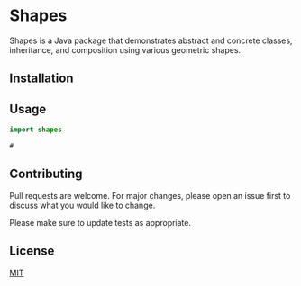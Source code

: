 # Shapes

Shapes is a Java package that demonstrates abstract and concrete classes, 
   inheritance, and composition using various geometric shapes.

## Installation

## Usage

```java
import shapes

# 
```

## Contributing

Pull requests are welcome. For major changes, please open an issue first
to discuss what you would like to change.

Please make sure to update tests as appropriate.

## License

[MIT](https://choosealicense.com/licenses/mit/)